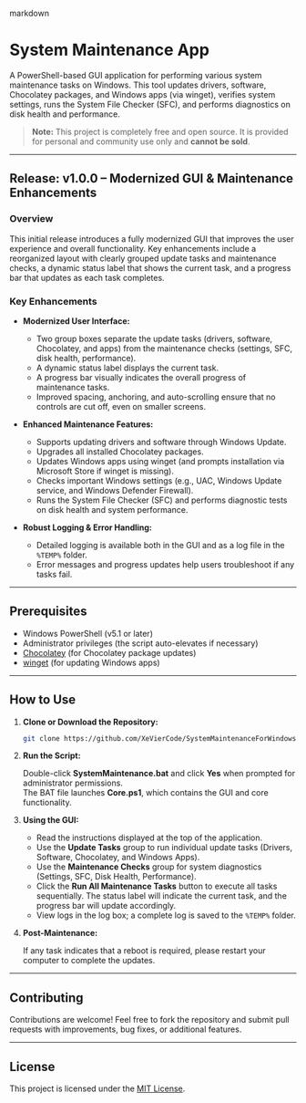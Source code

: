 markdown
# System Maintenance App

A PowerShell-based GUI application for performing various system maintenance tasks on Windows. This tool updates drivers, software, Chocolatey packages, and Windows apps (via winget), verifies system settings, runs the System File Checker (SFC), and performs diagnostics on disk health and performance.

> **Note:** This project is completely free and open source. It is provided for personal and community use only and **cannot be sold**.

---

## Release: v1.0.0 – Modernized GUI & Maintenance Enhancements

### Overview
This initial release introduces a fully modernized GUI that improves the user experience and overall functionality. Key enhancements include a reorganized layout with clearly grouped update tasks and maintenance checks, a dynamic status label that shows the current task, and a progress bar that updates as each task completes.

### Key Enhancements
- **Modernized User Interface:**  
  - Two group boxes separate the update tasks (drivers, software, Chocolatey, and apps) from the maintenance checks (settings, SFC, disk health, performance).  
  - A dynamic status label displays the current task.  
  - A progress bar visually indicates the overall progress of maintenance tasks.  
  - Improved spacing, anchoring, and auto-scrolling ensure that no controls are cut off, even on smaller screens.
  
- **Enhanced Maintenance Features:**  
  - Supports updating drivers and software through Windows Update.  
  - Upgrades all installed Chocolatey packages.  
  - Updates Windows apps using winget (and prompts installation via Microsoft Store if winget is missing).  
  - Checks important Windows settings (e.g., UAC, Windows Update service, and Windows Defender Firewall).  
  - Runs the System File Checker (SFC) and performs diagnostic tests on disk health and system performance.

- **Robust Logging & Error Handling:**  
  - Detailed logging is available both in the GUI and as a log file in the `%TEMP%` folder.
  - Error messages and progress updates help users troubleshoot if any tasks fail.

---

## Prerequisites

- Windows PowerShell (v5.1 or later)
- Administrator privileges (the script auto-elevates if necessary)
- [Chocolatey](https://chocolatey.org/) (for Chocolatey package updates)
- [winget](https://github.com/microsoft/winget-cli) (for updating Windows apps)

---

## How to Use

1. **Clone or Download the Repository:**

   ```bash
   git clone https://github.com/XeVierCode/SystemMaintenanceForWindows
   ```

2. **Run the Script:**

   Double-click **SystemMaintenance.bat** and click **Yes** when prompted for administrator permissions.  
   The BAT file launches **Core.ps1**, which contains the GUI and core functionality.

3. **Using the GUI:**

   - Read the instructions displayed at the top of the application.
   - Use the **Update Tasks** group to run individual update tasks (Drivers, Software, Chocolatey, and Windows Apps).
   - Use the **Maintenance Checks** group for system diagnostics (Settings, SFC, Disk Health, Performance).
   - Click the **Run All Maintenance Tasks** button to execute all tasks sequentially. The status label will indicate the current task, and the progress bar will update accordingly.
   - View logs in the log box; a complete log is saved to the `%TEMP%` folder.

4. **Post-Maintenance:**

   If any task indicates that a reboot is required, please restart your computer to complete the updates.

---

## Contributing

Contributions are welcome! Feel free to fork the repository and submit pull requests with improvements, bug fixes, or additional features.

---

## License

This project is licensed under the [MIT License](LICENSE).
